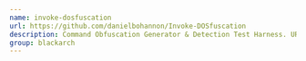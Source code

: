 ```yaml
---
name: invoke-dosfuscation
url: https://github.com/danielbohannon/Invoke-DOSfuscation
description: Command Obfuscation Generator & Detection Test Harness. URL : https://github.com/danielbohannon/Invoke-DOSfuscation Groups : blackarch blackarch-automation
group: blackarch
---
```

